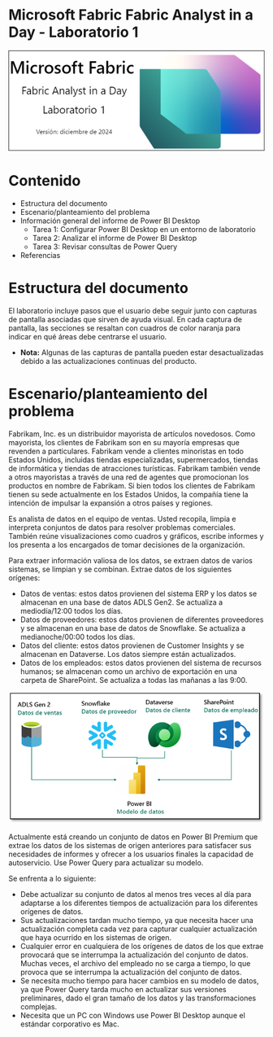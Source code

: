 # **Microsoft Fabric Fabric Analyst in a Day - Laboratorio 1**

![](../media/lab-01/image001.png)

# Contenido 
- Estructura del documento	
- Escenario/planteamiento del problema	
- Información general del informe de Power BI Desktop	
   - Tarea 1: Configurar Power BI Desktop en un entorno de laboratorio	
   - Tarea 2: Analizar el informe de Power BI Desktop	
   - Tarea 3: Revisar consultas de Power Query	
- Referencias	

# Estructura del documento
El laboratorio incluye pasos que el usuario debe seguir junto con capturas de pantalla asociadas que sirven de ayuda visual. En cada captura de pantalla, las secciones se resaltan con cuadros de color naranja para indicar en qué áreas debe centrarse el usuario.

 - **Nota:** Algunas de las capturas de pantalla pueden estar desactualizadas debido a las actualizaciones continuas del producto.

# Escenario/planteamiento del problema

Fabrikam, Inc. es un distribuidor mayorista de artículos novedosos. Como mayorista, los clientes de Fabrikam son en su mayoría empresas que revenden a particulares. Fabrikam vende a clientes minoristas en todo Estados Unidos, incluidas tiendas especializadas, supermercados, tiendas de informática y tiendas de atracciones turísticas. Fabrikam también vende a otros mayoristas a través de una red de agentes que promocionan los productos en nombre de Fabrikam. Si bien todos los clientes de Fabrikam tienen su sede actualmente en los Estados Unidos, la compañía tiene la intención de impulsar la expansión a otros países y regiones.

Es analista de datos en el equipo de ventas. Usted recopila, limpia e interpreta conjuntos de datos para resolver problemas comerciales. También reúne visualizaciones como cuadros y gráficos, escribe informes y los presenta a los encargados de tomar decisiones de la organización.

Para extraer información valiosa de los datos, se extraen datos de varios sistemas, se limpian y se combinan. Extrae datos de los siguientes orígenes:

- Datos de ventas: estos datos provienen del sistema ERP y los datos se almacenan en una base de datos ADLS Gen2. Se actualiza a mediodía/12:00 todos los días.
- Datos de proveedores: estos datos provienen de diferentes proveedores y se almacenan en una base de datos de Snowflake. Se actualiza a medianoche/00:00 todos los días.
- Datos del cliente: estos datos provienen de Customer Insights y se almacenan en Dataverse. Los datos siempre están actualizados.
- Datos de los empleados: estos datos provienen del sistema de recursos humanos; se almacenan como un archivo de exportación en una carpeta de SharePoint. Se actualiza a todas las mañanas a las 9:00. 

![](../media/lab-01/image004.png)

Actualmente está creando un conjunto de datos en Power BI Premium que extrae los datos de los sistemas de origen anteriores para satisfacer sus necesidades de informes y ofrecer a los usuarios finales la capacidad de autoservicio. Use Power Query para actualizar su modelo. 

Se enfrenta a lo siguiente:

- Debe actualizar su conjunto de datos al menos tres veces al día para adaptarse a los diferentes tiempos de actualización para los diferentes orígenes de datos.
- Sus actualizaciones tardan mucho tiempo, ya que necesita hacer una actualización completa cada vez para capturar cualquier actualización que haya ocurrido en los sistemas de origen.
- Cualquier error en cualquiera de los orígenes de datos de los que extrae provocará que se interrumpa la actualización del conjunto de datos. Muchas veces, el archivo del empleado no se carga a tiempo, lo que provoca que se interrumpa la actualización del conjunto de datos. 
- Se necesita mucho tiempo para hacer cambios en su modelo de datos, ya que Power Query tarda mucho en actualizar sus versiones preliminares, dado el gran tamaño de los datos y las transformaciones complejas. 
- Necesita que un PC con Windows use Power BI Desktop aunque el estándar corporativo es Mac.

